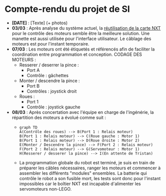 # Compte-rendu du projet de SI

- **[DATE]** : [Texte] (+ photos)
- **03/03** : Après analyse du système actuel, la [réutilisation de la carte NXT](../TermSIArcheo2022) pour le contrôle des moteurs semble être la meilleure solution. Une manette est aussi utilisée pour l'interface utilisateur. Le câblage des moteurs est pour l'instant temporaire.
- **07/03** : Les moteurs ont été étiquetés et référencés afin de faciliter la coordination entre programmation et conception. CODAGE DES MOTEURS : 
  - Resserer / deserrer la pince :
    - Port A
    - Contrôle : gâchettes
  - Monter / descendre la pince :
    - Port B
    - Contrôles : joystick droit
  - Roues : 
    - Port 1
    - Contrôle : joystick gauche
- **08/03** : Après concertation avec l'équipe en charge de l'ingénérie, la répartition des moteurs a évolué comme suit : 
  - ```mermaid
    graph TD
    A(Contrôle des roues) --> B(Port 1 : Relais moteur)
    B(Port 1 : Relais moteur) --> C(Roue gauche : Motor 1)
    B(Port 1 : Relais moteur) --> D(Roue droite : Motor 2)
    E(Monter / Descendre la pince) --> F(Port 2 : Relais moteur)
    F(Port 2 : Relais moteur) --> G(Servomoteur : Motor 1)
    H(Resserer / desserer la pince) --> I(En attente de Tristan)
    ```
  - La programmation globale du robot est terminé, je suis en train de préparer les câbles nécessaires, ranger les moteurs et commencer à assembler les différents "modules" ensembles. La batterie qui contrôle le robot a son fusible mort, les tests sont donc pour l'instant impossibles car le boîtier NXT est incapable d'alimenter les servomoteurs non-LEGO.
